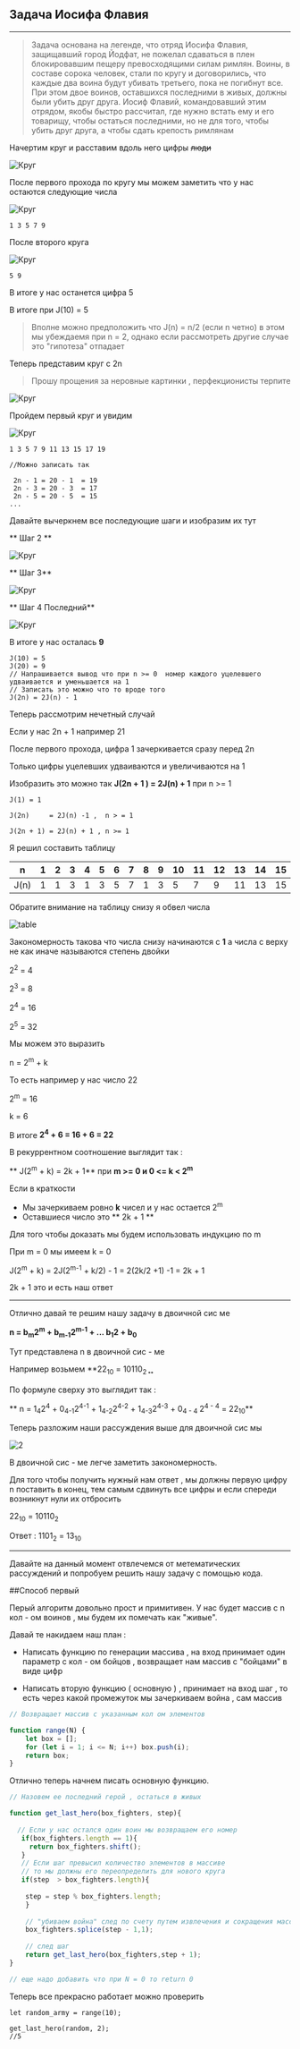 ## Задача Иосифа Флавия

---



> Задача основана на легенде, что отряд Иосифа Флавия, защищавший город Йодфат, не пожелал сдаваться в плен блокировавшим пещеру превосходящими силам римлян. Воины, в составе сорока человек, стали по кругу и договорились, что каждые два воина будут убивать третьего, пока не погибнут все. При этом двое воинов, оставшихся последними в живых, должны были убить друг друга. Иосиф Флавий, командовавший этим отрядом, якобы быстро рассчитал, где нужно встать ему и его товарищу, чтобы остаться последними, но не для того, чтобы убить друг друга, а чтобы сдать крепость римлянам

Начертим круг и расставим вдоль него цифры ~~люди~~

![Круг](http://i12.pixs.ru/storage/9/7/4/1486014025_8884417_25019974.png)

После первого прохода по кругу мы можем заметить что у нас остаются следующие числа

![Круг](http://i12.pixs.ru/storage/9/9/3/circleones_9347590_25019993.png)

```
1 3 5 7 9
```
После второго круга 

![Круг](http://i12.pixs.ru/storage/0/0/5/circleonet_9684156_25020005.png)

```
5 9
```

В итоге у нас останется цифра 5

В итоге при J(10) = 5

> Вполне можно предположить что J(n) = n/2 (если n четно) в этом мы убеждаемя при n = 2, однако если рассмотреть другие случае это "гипотеза" отпадает

Теперь представим круг с 2n 
> Прошу прощения за неровные картинки , перфекционисты терпите

![Круг](http://i12.pixs.ru/storage/0/5/6/20jpg_4151589_25020056.jpg)

Пройдем первый круг и увидим

![Круг](http://i12.pixs.ru/storage/0/6/3/20steponej_4997890_25020063.jpg)

```
1 3 5 7 9 11 13 15 17 19

//Можно записать так

 2n - 1 = 20 - 1  = 19
 2n - 3 = 20 - 3  = 17
 2n - 5 = 20 - 5  = 15 
...
```
Давайте вычеркнем все последующие шаги и изобразим их тут

** Шаг 2 **

![Круг](http://i12.pixs.ru/storage/1/1/9/20steptwoj_5540273_25020119.jpg)


** Шаг 3**

![Круг](http://i12.pixs.ru/storage/1/2/6/20stepthre_8123906_25020126.jpg)

** Шаг 4 Последний**

![Круг](http://i12.pixs.ru/storage/1/3/0/20stepfour_4738959_25020130.jpg)

В итоге у нас осталась **9**

```
J(10) = 5
J(20) = 9
// Напрашивается вывод что при n >= 0  номер каждого уцелевшего удваивается и уменьшается на 1
// Записать это можно что то вроде того
J(2n) = 2J(n) - 1
```

Теперь рассмотрим нечетный случай

Если у нас 2n + 1 например 21

После первого прохода, цифра 1 зачеркивается сразу перед 2n

Только цифры уцелевших удваиваются и увеличиваются на 1

Изобразить это можно так  **J(2n + 1 ) = 2J(n) + 1** при n >= 1

```
J(1) = 1

J(2n)     = 2J(n) -1 ,  n > = 1

J(2n + 1) = 2J(n) + 1 , n >= 1

```


Я решил составить таблицу 

| n    | 1 | 2 | 3 | 4 | 5 | 6 | 7 | 8 | 9 | 10 | 11 | 12 | 13 | 14 | 15 | 16 | 17 | 18 | 19 | 20 | 21 | 22 | 23 | 24 | 25 | 26 | 27 | 28 | 29 | 30 | 31 | 32 |
|------|---|---|---|---|---|---|---|---|---|----|----|----|---:|----|----|----|----|----|----|----|----|----|----|----|----|----|----|----|----|----|----|----|
| J(n) | 1 | 1 | 3 | 1 | 3 | 5 | 7 | 1 | 3 | 5  | 7  | 9  | 11 | 13 | 15 | 1  | 3  | 5  | 7  | 9  | 11 | 13 | 15 | 17 | 19 | 21 | 23 | 25 | 27 | 29 | 31 | 1  |


Обратите внимание на таблицу снизу я обвел числа

![table](http://i9.pixs.ru/storage/4/2/8/tablenumbe_5979888_25020428.png)

Закономерность такова что числа снизу начинаются с **1** а числа с верху не как иначе называются
степень двойки


2<sup>2</sup> = 4

2<sup>3</sup> = 8

2<sup>4</sup> = 16

2<sup>5</sup> = 32


Мы можем это выразить 

n = 2<sup>m</sup> + k

То есть например у нас число 22

2<sup>m</sup>  = 16

k = 6

В итоге **2<sup>4</sup> + 6 = 16 + 6 = 22**


В рекуррентном соотношение выглядит так : 

** J(2<sup>m</sup> + k) = 2k + 1** при **m >= 0 и 0 <= k < 2<sup>m</sup>**

 Если в краткости

* Мы зачеркиваем ровно **k** чисел и у нас остается 2<sup>m</sup>
* Оставшиеся число это ** 2k + 1 **


Для того чтобы доказать мы будем использовать  индукцию по  m 

При m = 0 мы имеем k = 0

J(2<sup>m</sup>  + k) = 2J(2<sup>m-1</sup> + k/2) - 1 = 2(2k/2 +1) -1 = 2k + 1

2k + 1 это и есть наш ответ


---


Отлично давай те решим нашу задачу в двоичной сис ме 

**n = b<sub>m</sub>2<sup>m</sup> + b<sub>m-1</sub>2<sup>m-1</sup> + ... b<sub>1</sub>2 + b<sub>0</sub>**

Тут представлена n  в двоичной сис - ме

Например возьмем **22<sub>10</sub> = 10110<sub>2<sub> **

По формуле сверху это выглядит так : 

**  n  = 1<sub>4</sub>2</sub><sup>4</sup> + 0<sub>4-1</sub>2</sub><sup>4-1</sup> + 1<sub>4-2</sub>2</sub><sup>4-2</sup> + 1<sub>4-3</sub>2</sub><sup>4-3</sup> +
0<sub>4 - 4 </sub>2</sub><sup>4 - 4</sup>  = 22<sub>10</sub>**

Теперь разложим наши рассуждения выше для двоичной сис мы

![2](http://i12.pixs.ru/storage/7/7/3/dvoichnaya_5550421_25028773.jpg)

В двоичной сис - ме легче заметить закономерность.

Для того чтобы получить нужный нам ответ , мы должны первую цифру n поставить в конец, тем самым сдвинуть все цифры и  если спереди возникнут нули их отбросить

22<sub>10</sub> = 10110<sub>2</sub>

Ответ  : 1101<sub>2</sub> = 13<sub>10</sub> 

---



Давайте на данный момент отвлечемся от метематических рассуждений и попробуем решить нашу задачу с помощью кода.

##Способ первый

Перый алгоритм довольно прост и примитивен.
У нас будет массив с n кол - ом воинов , мы будем их помечать как "живые".

Давай те накидаем наш план :

* Написать функцию по генерации массива , на вход принимает один параметр с кол - ом бойцов , возвращает нам массив с "бойцами" в виде цифр

* Написать вторую функцию ( основную )  , принимает на вход шаг , то есть через какой промежуток мы зачеркиваем война , сам массив



```javascript
// Возвращает массив с указанным кол ом элементов

function range(N) {
    let box = [];
    for (let i = 1; i <= N; i++) box.push(i);
    return box;
}
```

Отлично теперь начнем писать основную функцию.
```javascript
// Назовем ее последний герой , остаться в живых

function get_last_hero(box_fighters, step){
 
  // Если у нас остался один воин мы возвращаем его номер
   if(box_fighters.length == 1){
     return box_fighters.shift();
   } 
   // Если шаг превысил количество элементов в массиве
   // то мы должны его переопределить для нового круга
   if(step  > box_fighters.length){
   
    step = step % box_fighters.length;
    }
  
    // "убиваем война" след по счету путем извлечения и сокращения массива на 1
    box_fighters.splice(step - 1,1);
    
    // след шаг
    return get_last_hero(box_fighters,step + 1);
}

// еще надо добавить что при N = 0 то return 0
```
Теперь все прекрасно работает можно проверить

```
let random_army = range(10);

get_last_hero(random, 2);
//5

```
